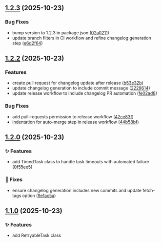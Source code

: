 ## [1.2.3](https://github.com/peremunoz/async-pooler/compare/v1.2.2...v1.2.3) (2025-10-23)

### Bug Fixes

* bump version to 1.2.3 in package.json ([02a0211](https://github.com/peremunoz/async-pooler/commit/02a0211ba2a53fd4562de6b03bf2656fe6000360))
* update branch filters in CI workflow and refine changelog generation step ([e6d2f64](https://github.com/peremunoz/async-pooler/commit/e6d2f64f9f3b0a119aab9d16947843a262c26710))
## [1.2.2](https://github.com/peremunoz/async-pooler/compare/v1.2.1...v1.2.2) (2025-10-23)

### Features

* create pull request for changelog update after release ([b53e32b](https://github.com/peremunoz/async-pooler/commit/b53e32b67642b097b6edebeb22ee945e33890cb9))
* update changelog generation to include commit message ([2229614](https://github.com/peremunoz/async-pooler/commit/2229614b9a320ee84ed75e329dcaefb1c79a79e8))
* update release workflow to include changelog PR automation ([fe02ad8](https://github.com/peremunoz/async-pooler/commit/fe02ad8925617091d4cd016388393a720cc9d4c4))

### Bug Fixes

* add pull-requests permission to release workflow ([42ce83f](https://github.com/peremunoz/async-pooler/commit/42ce83f284a88435079b273a60a2f0ca073aec04))
* indentation for auto-merge step in release workflow ([44b58bf](https://github.com/peremunoz/async-pooler/commit/44b58bfbf536b17a13c2561ca2da9d69e19839aa))
## [1.2.0](https://github.com/peremunoz/async-pooler/compare/v1.1.2...v1.2.0) (2025-10-23)

### ✨ Features

* add TimedTask class to handle task timeouts with automated failure ([0f55ee5](https://github.com/peremunoz/async-pooler/commit/0f55ee5647c9a9bee6803ac8f8bae35d090d20bd))

### 🐞 Fixes

* ensure changelog generation includes new commits and update fetch-tags option ([9e1ac5a](https://github.com/peremunoz/async-pooler/commit/9e1ac5aedf25400b55c954981e326355b6e79a30))
## [1.1.0](https://github.com/peremunoz/async-pooler/compare/v1.1.0...v1.1.0) (2025-10-23)

### ✨ Features

* add RetryableTask class
